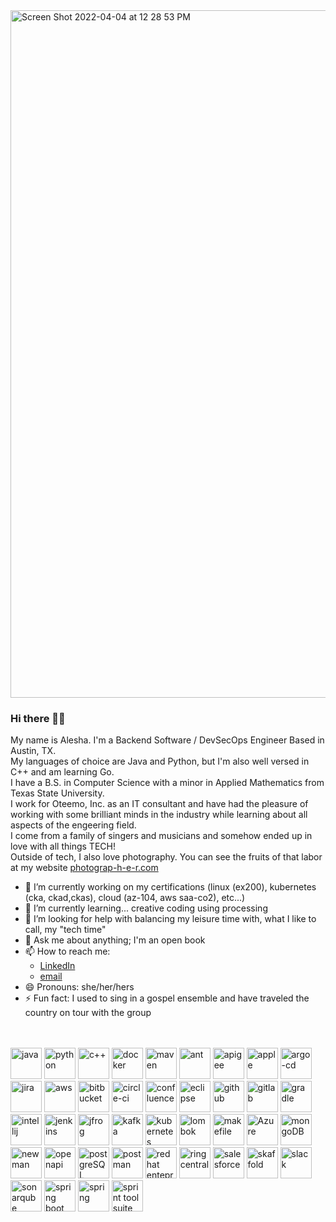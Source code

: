 <img width="1100" alt="Screen Shot 2022-04-04 at 12 28 53 PM" src="https://user-images.githubusercontent.com/25734539/161598947-ab021cdb-dd1a-4401-afc0-a87ab47ddabe.png">


### Hi there 👋🏾

My name is Alesha. I'm a Backend Software / DevSecOps Engineer Based in Austin, TX. 
</br>My languages of choice are Java and Python, but I'm also well versed in C++ and am learning Go.
</br>I have a B.S. in Computer Science with a minor in Applied Mathematics from Texas State University.
</br>I work for Oteemo, Inc. as an IT consultant and have had the pleasure of working with some brilliant minds in the industry while learning about all aspects of the engeering field.
</br>I come from a family of singers and musicians and somehow ended up in love with all things TECH!
</br>Outside of tech, I also love photography. You can see the fruits of that labor at my website [photograp-h-e-r.com](https://www.photograp-h-e-r.com)

- 🔭 I’m currently working on my certifications (linux (ex200), kubernetes (cka, ckad,ckas), cloud (az-104, aws saa-co2), etc...)
- 🌱 I’m currently learning... creative coding using processing
- 🤔 I’m looking for help with balancing my leisure time with, what I like to call, my "tech time"
- 💬 Ask me about anything; I'm an open book
- 📫 How to reach me: 
  - [LinkedIn](https://www.linkedin.com/in/alesha-ray/)
  - [email](mailto:alesharay100@gmail.com)
- 😄 Pronouns: she/her/hers
- ⚡ Fun fact: I used to sing in a gospel ensemble and have traveled the country on tour with the group

</br></br>
<img height="50" alt="java" src="https://user-images.githubusercontent.com/25734539/161586521-44339ee1-91c1-4b02-841c-e3337b202086.jpeg"> <img height="50" alt="python" src="https://user-images.githubusercontent.com/25734539/161586892-1f3b20c5-7782-41c7-91a4-2410922188a4.png"> <img height="50" alt="c++" src="https://user-images.githubusercontent.com/25734539/161587206-f41c9646-6887-4fa6-8540-0ae1576d0164.png"> <img height="50" alt="docker" src="https://user-images.githubusercontent.com/25734539/161587717-64067ded-da70-4479-8592-8616a383e277.png"> <img height="50" alt="maven" src="https://user-images.githubusercontent.com/25734539/161592159-06d7344e-9f8f-47e2-b549-b7a41f4908d6.png"> <img height="50" alt="ant" src="https://user-images.githubusercontent.com/25734539/161592167-31d80372-cc5f-4e5b-92d8-c9347844adf0.png"> <img height="50" alt="apigee" src="https://user-images.githubusercontent.com/25734539/161592172-130522e7-f872-4239-8075-591ed9eb35cb.png"> <img height="50" alt="apple" src="https://user-images.githubusercontent.com/25734539/161592175-d04bae23-b476-49cb-b8a8-d680a51b35e1.png"> <img height="50" alt="argo-cd" src="https://user-images.githubusercontent.com/25734539/161592177-d3cd6b70-023b-4947-9144-251efaa57671.png"> <img height="50" alt="jira" src="https://user-images.githubusercontent.com/25734539/161592182-053a0330-8b31-406e-b71c-9c5ed489eaef.png"> <img height="50" alt="aws" src="https://user-images.githubusercontent.com/25734539/161596999-b1bd854c-ac95-4a65-83a9-a29996498478.png"> <img height="50" alt="bitbucket" src="https://user-images.githubusercontent.com/25734539/161592185-57fd49bb-b207-4a30-a7d8-7d480b2adda5.png"> <img height="50" alt="circle-ci" src="https://user-images.githubusercontent.com/25734539/161597368-6a66de82-b821-4436-8f8e-4d6de628df75.png"> <img height="50" alt="confluence" src="https://user-images.githubusercontent.com/25734539/161592187-fe2d383d-25ea-452c-bfe4-869e8452adde.png"> <img height="50" alt="eclipse" src="https://user-images.githubusercontent.com/25734539/161592188-9dd73dc2-c2e0-460a-9102-86e717d9f4fa.png"> <img height="50" alt="github" src="https://user-images.githubusercontent.com/25734539/161594321-8f6b02f4-c156-4971-8c57-40596ac52b88.png"> <img height="50" alt="gitlab" src="https://user-images.githubusercontent.com/25734539/161592191-578a2f68-1c8a-4eac-871f-229308119241.png"> <img height="50" alt="gradle" src="https://user-images.githubusercontent.com/25734539/161597842-8dee949c-8c18-470f-af77-1948238a3be7.png"> <img height="50" alt="intellij" src="https://user-images.githubusercontent.com/25734539/161592194-4331cec6-bd23-4142-809a-b2ecef3bbb51.png"> <img height="50" alt="jenkins" src="https://user-images.githubusercontent.com/25734539/161592196-b7e61a38-e6db-4cb7-8cea-61e69773a512.png"> <img height="50" alt="jfrog" src="https://user-images.githubusercontent.com/25734539/161592199-efe11191-855b-4f4c-87e7-091f45254aa7.png"> <img height="50" alt="kafka" src="https://user-images.githubusercontent.com/25734539/161596408-e49b6d7e-1782-4f61-b3f1-f180379731f4.png"> <img height="50" alt="kubernetes" src="https://user-images.githubusercontent.com/25734539/161592202-22708f5b-1eae-4c0c-9c59-4c8c97d663ee.png"> <img height="50" alt="lombok" src="https://user-images.githubusercontent.com/25734539/161592203-27414d10-407d-49d0-9a9a-14b3c839cf3f.png"> <img height="50" alt="makefile" src="https://user-images.githubusercontent.com/25734539/161592204-2ba73b85-3810-4c4e-ba42-5fff7909516c.png"> <img height="50" alt="Azure" src="https://user-images.githubusercontent.com/25734539/161592206-1582ac82-7845-4e2e-adc1-8e929c65667a.png"> <img height="50" alt="mongoDB" src="https://user-images.githubusercontent.com/25734539/161592207-85d1a1fd-62a4-4316-91fb-d006e2361ec4.png"> <img height="50" alt="newman" src="https://user-images.githubusercontent.com/25734539/161592209-4a859d9e-89da-41be-b4f6-8c21444ce8da.png"> <img height="50" alt="openapi" src="https://user-images.githubusercontent.com/25734539/161592210-4770efdd-1dcf-4751-80c2-f56fc6488982.png"> <img height="50" alt="postgreSQL" src="https://user-images.githubusercontent.com/25734539/161592212-a515096a-be2b-4bab-9bca-a8e167655da2.png"> <img height="50" alt="postman" src="https://user-images.githubusercontent.com/25734539/161592214-0335aa4a-33bb-442e-9b58-f248c2164086.png"> <img height="50" alt="redhat enteprise linux" src="https://user-images.githubusercontent.com/25734539/161592215-4beb952d-709d-4f7b-a6fd-10bbe049c862.png"> <img height="50" alt="ring central" src="https://user-images.githubusercontent.com/25734539/161592216-b7d1eeb3-e7cb-4612-a078-b6c61bb14fb6.png"> <img height="50" alt="salesforce" src="https://user-images.githubusercontent.com/25734539/161592219-61c28298-53e1-4eda-9e22-319e9d879bff.png"> <img height="50" alt="skaffold" src="https://user-images.githubusercontent.com/25734539/161592221-61d4b584-8ce3-4b41-a013-4bd4ab6181c3.png"> <img height="50" alt="slack" src="https://user-images.githubusercontent.com/25734539/161592222-bfe2250e-a761-4554-a50c-bc3733884c46.png"> <img height="50" alt="sonarqube" src="https://user-images.githubusercontent.com/25734539/161596134-7e85b2fd-d79c-4e68-a7e7-5a094207059a.png"> <img height="50" alt="spring boot" src="https://user-images.githubusercontent.com/25734539/161596711-27c05ab1-41d4-46d7-8b34-da694834bab9.png"> <img height="50" alt="spring" src="https://user-images.githubusercontent.com/25734539/161592228-61378a9f-9e2e-44d0-a6d1-15d3f6b0cec8.png"> <img height="50" alt="sprint tool suite" src="https://user-images.githubusercontent.com/25734539/161592230-b0ce5473-55dd-4d02-b886-8f63fcbfce64.png">


